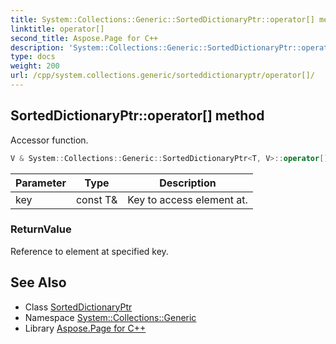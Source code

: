 ```yaml
---
title: System::Collections::Generic::SortedDictionaryPtr::operator[] method
linktitle: operator[]
second_title: Aspose.Page for C++
description: 'System::Collections::Generic::SortedDictionaryPtr::operator[] method. Accessor function in C++.'
type: docs
weight: 200
url: /cpp/system.collections.generic/sorteddictionaryptr/operator[]/
---
```

## SortedDictionaryPtr::operator[] method


Accessor function.

```cpp
V & System::Collections::Generic::SortedDictionaryPtr<T, V>::operator[](const T &key) const
```


| Parameter | Type | Description |
| --- | --- | --- |
| key | const T\& | Key to access element at. |

### ReturnValue

Reference to element at specified key.

## See Also

* Class [SortedDictionaryPtr](../)
* Namespace [System::Collections::Generic](../../)
* Library [Aspose.Page for C++](../../../)
